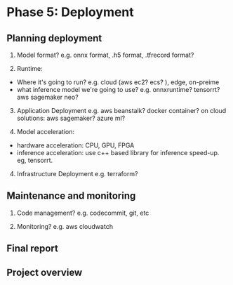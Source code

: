 # Phase 5: Deployment
## Planning deployment
1. Model format?
e.g. onnx format, .h5 format, .tfrecord format?

2. Runtime: 
- Where it's going to run?
e.g. cloud (aws ec2? ecs? ), edge, on-preime
- what inference model we're going to use?
e.g. onnxruntime? tensorrt? aws sagemaker neo?

3. Application Deployment
e.g. aws beanstalk? docker container? on cloud solutions: aws sagemaker? azure ml?

4. Model acceleration:
- hardware acceleration: CPU, GPU, FPGA
- inference acceleration: use c++ based library for inference speed-up. eg, tensorrt.

4. Infrastructure Deployment
e.g. terraform?

## Maintenance and monitoring
1. Code management?
e.g. codecommit, git, etc

2. Monitoring?
e.g. aws cloudwatch

## Final report

## Project overview